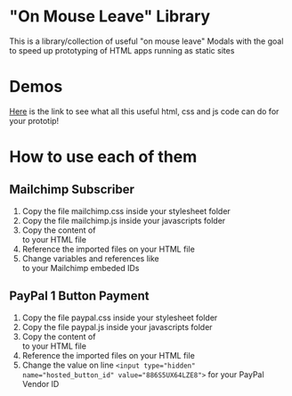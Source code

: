 # "On Mouse Leave" Library

This is a library/collection of useful "on mouse leave" Modals with the goal to speed up
prototyping of HTML apps running as static sites

# Demos

[Here](https://popup-modal-library.herokuapp.com) is the link to see what all this useful html, css and js code can do for your prototip!

# How to use each of them

## Mailchimp Subscriber

1. Copy the file mailchimp.css inside your stylesheet folder
2. Copy the file mailchimp.js inside your javascripts folder
3. Copy the content of <div id="mailchimpModal"> to your HTML file
4. Reference the imported files on your HTML file
5. Change variables and references like <form action=""> to your Mailchimp embeded IDs

## PayPal 1 Button Payment

1. Copy the file paypal.css inside your stylesheet folder
2. Copy the file paypal.js inside your javascripts folder
3. Copy the content of <div id="paypalModal"> to your HTML file
4. Reference the imported files on your HTML file
5. Change the value on line `<input type="hidden" name="hosted_button_id" value="886S5UX64LZE8">` for your PayPal Vendor ID
